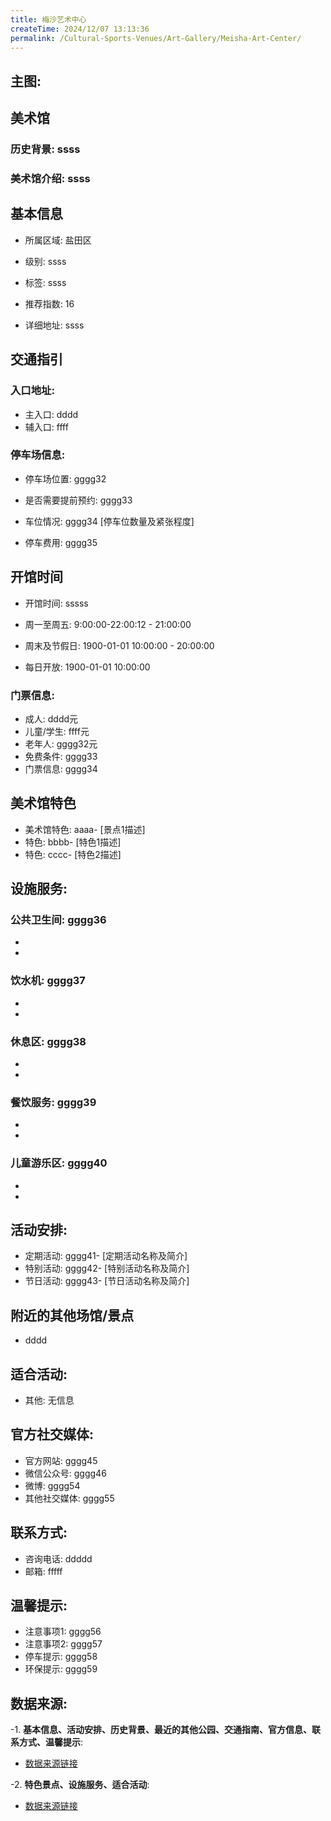 ```yaml
---
title: 梅沙艺术中心
createTime: 2024/12/07 13:13:36
permalink: /Cultural-Sports-Venues/Art-Gallery/Meisha-Art-Center/
---
```


## 主图:
<ImageCard
image="https://www.szartm.com/open/images/gkbg.png"
title= "梅沙艺术中心"
description= "ssss"
date="2024/12/07"
href="/"
author="sunshang-hl"
/>
## 美术馆
### 历史背景: ssss
### 美术馆介绍: ssss
## 基本信息

- 所属区域: 盐田区

- 级别: ssss

- 标签: ssss

- 推荐指数: 16

- 详细地址: ssss

## 交通指引

### 入口地址:
- 主入口: dddd
- 辅入口: ffff
### 停车场信息:
- 停车场位置: gggg32

- 是否需要提前预约: gggg33

- 车位情况: gggg34 [停车位数量及紧张程度]

- 停车费用: gggg35

## 开馆时间
- 开馆时间: sssss

- 周一至周五: 9:00:00-22:00:12 - 21:00:00
- 周末及节假日: 1900-01-01 10:00:00 - 20:00:00
- 每日开放: 1900-01-01 10:00:00

### 门票信息:
- 成人: dddd元
- 儿童/学生: ffff元
- 老年人: gggg32元
- 免费条件: gggg33
- 门票信息: gggg34
## 美术馆特色
- 美术馆特色: aaaa- [景点1描述]
- 特色: bbbb- [特色1描述]
- 特色: cccc- [特色2描述]
## 设施服务:
### 公共卫生间: gggg36
- 
- 
### 饮水机: gggg37
- 
- 
### 休息区: gggg38
- 
- 
### 餐饮服务: gggg39
- 
- 
### 儿童游乐区: gggg40
- 
- 
## 活动安排:
- 定期活动: gggg41- [定期活动名称及简介]
- 特别活动: gggg42- [特别活动名称及简介]
- 节日活动: gggg43- [节日活动名称及简介]
## 附近的其他场馆/景点
- dddd

## 适合活动:
- 其他: 无信息

## 官方社交媒体:
- 官方网站: gggg45
- 微信公众号: gggg46
- 微博: gggg54
- 其他社交媒体: gggg55

## 联系方式:
- 咨询电话: ddddd 
- 邮箱: fffff

## 温馨提示:
- 注意事项1: gggg56
- 注意事项2: gggg57
- 停车提示: gggg58
- 环保提示: gggg59

## 数据来源:
-1. **基本信息、活动安排、历史背景、最近的其他公园、交通指南、官方信息、联系方式、温馨提示**:
- [数据来源链接](http://wtl.sz.gov.cn/ggfw/whl/msgylb/index.html)

-2. **特色景点、设施服务、适合活动**:
- [数据来源链接](http://wtl.sz.gov.cn/ggfw/whl/msgylb/index.html)

